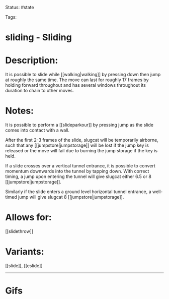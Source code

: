 Status: #state

Tags: 

# sliding - Sliding

# Description:
It is possible to slide while [[walking|walking]] by pressing down then jump at roughly the same time. The move can last for roughly 17 frames by holding forward throughout and has several windows throughout its duration to chain to other moves.

# Notes:
It is possible to perform a [[slideparkour]] by pressing jump as the slide comes into contact with a wall.

After the first 2-3 frames of the slide, slugcat will be temporarily airborne, such that any [[jumpstore|jumpstorage]] will be lost if the jump key is released or the move will fail due to burning the jump storage if the key is held.

If a slide crosses over a vertical tunnel entrance, it is possible to convert momentum downwards into the tunnel by tapping down. With correct timing, a jump upon entering the tunnel will give slugcat either 6.5 or 8 [[jumpstore|jumpstorage]].

Similarly if the slide enters a ground level horizontal tunnel entrance, a well-timed jump will give slugcat 8 [[jumpstore|jumpstorage]].

# Allows for:
[[slidethrow]]

# Variants:
[[slide]], [[eslide]]

___
# Gifs
